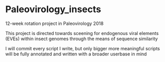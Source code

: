 # Paleovirology_insects
12-week rotation project in Paleovirology 2018

This project is directed towards sceening for endogenous viral elements (EVEs) within insect genomes through the means of sequence similarity

I will commit every script I write, but only bigger more meaningful scripts will be fully annotated and written with a broader userbase in mind
